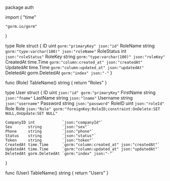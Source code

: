 package auth

import (
"time"

    "gorm.io/gorm"

)

type Role struct {
ID uint `gorm:"primaryKey" json:"id"`
RoleName string `gorm:"type:varchar(100)" json:"roleName"`
RoleStatus int `json:"roleStatus"`
RoleKey string `gorm:"type:varchar(100)" json:"roleKey"`
CreatedAt time.Time `gorm:"column:created_at" json:"createdAt"`
UpdatedAt time.Time `gorm:"column:updated_at" json:"updatedAt"`
DeletedAt gorm.DeletedAt `gorm:"index" json:"-"`
}

func (Role) TableName() string {
return "Roles"
}

type User struct {
ID uint `json:"id" gorm:"primaryKey"`
FirstName string `json:"fname"`
LastName string `json:"lname"`
Username string `json:"username"`
Password string `json:"password"`
RoleID uint `json:"roleId"`
Role Role `json:"Role" gorm:"foreignKey:RoleID;constraint:OnDelete:SET NULL,OnUpdate:SET NULL"`

    CompanyID int            `json:"companyId"`
    Sex       string         `json:"sex"`
    Phone     string         `json:"phone"`
    Status    string         `json:"status"`
    Token     string         `json:"token"`
    CreatedAt time.Time      `gorm:"column:created_at" json:"createdAt"`
    UpdatedAt time.Time      `gorm:"column:updated_at" json:"updatedAt"`
    DeletedAt gorm.DeletedAt `gorm:"index" json:"-"`

}

func (User) TableName() string {
return "Users"
}
